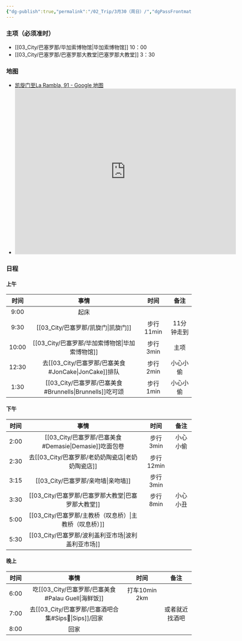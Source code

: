 ```yaml
---
{"dg-publish":true,"permalink":"/02_Trip/3月30（周日）/","dgPassFrontmatter":true}
---
```



### 主项（必须准时）
+ [[03_City/巴塞罗那/毕加索博物馆\|毕加索博物馆]]  10：00
+ [[03_City/巴塞罗那/巴塞罗那大教堂\|巴塞罗那大教堂]] 3：30

### 地图
+ [凯旋门至La Rambla, 91 - Google 地图](https://maps.app.goo.gl/aQma8esnZDP5jchq9)
+ <iframe src="https://www.google.com/maps/embed?pb=!1m76!1m12!1m3!1d11973.727791970732!2d2.166267695144311!3d41.38642489079904!2m3!1f0!2f0!3f0!3m2!1i1024!2i768!4f13.1!4m61!3e2!4m5!1s0x12a4a2e3366a76a1%3A0xa9fe2baff53795b1!2z5Yev5peL6Zeo!3m2!1d41.3910524!2d2.1806449!4m5!1s0x12a4a2fe99bce26b%3A0x27011e710700cc63!2z5q-V5Yqg57Si5Y2a54mp6aaG!3m2!1d41.3852706!2d2.1809472!4m5!1s0x12a4a3e8abf54011%3A0xb008861f4248552!2sJon%20Cake!3m2!1d41.386293699999996!2d2.1812753!4m5!1s0x12a4a2fe9fb0f5d9%3A0xb1d6f05fba0f9dcf!2sBrunells!3m2!1d41.385438699999995!2d2.180662!4m5!1s0x12a4a3999d34044f%3A0x4153bc5f9172d011!2zRGVtYXNpw6k!3m2!1d41.3856329!2d2.1809168999999997!4m5!1s0x12a4a2fe60424eef%3A0x99f85b00145d108f!2s1748%20ARTESANIA%20I%20COSES!3m2!1d41.3844274!2d2.1818703!4m5!1s0x12a4a3c9181d6621%3A0xf748fd51eeb308f3!2sThe%20World%20Comes%20To%20Life%20With%20Each%20Kiss!3m2!1d41.3851629!2d2.174832!4m5!1s0x12a4a2f996716c83%3A0x16f6112475e15883!2z5be05aGe572X6YKj5Li75pWZ5bqn5aCC!3m2!1d41.383962!2d2.1761991!4m5!1s0x12a4a2f7b51e5a01%3A0x860ac654dc73add5!2z5rOi55uW5Yip5Lqa5biC5Zy6!3m2!1d41.3817399!2d2.1715853!4m5!1s0x12a4a2f7b50ff2b5%3A0xf0ffbe7b47fcda0a!2sLa%20Rambla%2C%2091!3m2!1d41.382147599999996!2d2.1720569!5e0!3m2!1szh-CN!2ssg!4v1741113654706!5m2!1szh-CN!2ssg" width="600" height="450" style="border:0;" allowfullscreen="" loading="lazy" referrerpolicy="no-referrer-when-downgrade"></iframe>

### 日程
#### 上午

|  时间   |                事情                |   时间    |   备注   |
| :---: | :------------------------------: | :-----: | :----: |
| 9:00  |                起床                |         |        |
| 9:30  |             [[03_City/巴塞罗那/凯旋门\|凯旋门]]              | 步行11min | 11分钟走到 |
| 10:00 |            [[03_City/巴塞罗那/毕加索博物馆\|毕加索博物馆]]            | 步行3min  |   主项   |
| 12:30 |   去[[03_City/巴塞罗那/巴塞美食#JonCake\|JonCake]]排队   | 步行2min  |  小心小偷  |
| 1:30  | [[03_City/巴塞罗那/巴塞美食#Brunnells\|Brunnells]]吃可颂 | 步行1min  |  小心小偷  |


####  下午

|  时间  |              事情               |   时间    |  备注  |
| :--: | :---------------------------: | :-----: | :--: |
| 2:00 | [[03_City/巴塞罗那/巴塞美食#Demasie\|Demasie]]吃面包卷 | 步行3min  | 小心小偷 |
| 2:30 |          去[[03_City/巴塞罗那/老奶奶陶瓷店\|老奶奶陶瓷店]]          | 步行12min |      |
| 3:15 |            [[03_City/巴塞罗那/亲吻墙\|亲吻墙]]            | 步行3min  |      |
| 3:30 |          [[03_City/巴塞罗那/巴塞罗那大教堂\|巴塞罗那大教堂]]          | 步行8min  | 小心小丑 |
| 5:00 |         [[03_City/巴塞罗那/主教桥（叹息桥）\|主教桥（叹息桥）]]          |         |      |
| 5:30 |          [[03_City/巴塞罗那/波利盖利亚市场\|波利盖利亚市场]]          |         |      |

####  晚上

|  时间  |             事情              |     时间      |   备注    |
| :--: | :-------------------------: | :---------: | :-----: |
| 6:00 | 吃[[03_City/巴塞罗那/巴塞美食#Palau Guell\|海鲜饭]]  | 打车10min 2km |         |
| 7:00 | 去[[03_City/巴塞罗那/巴塞酒吧合集#Sips🍹\|Sips]]/回家 |             | 或者就近找酒吧 |
| 8:00 |             回家              |             |         |

